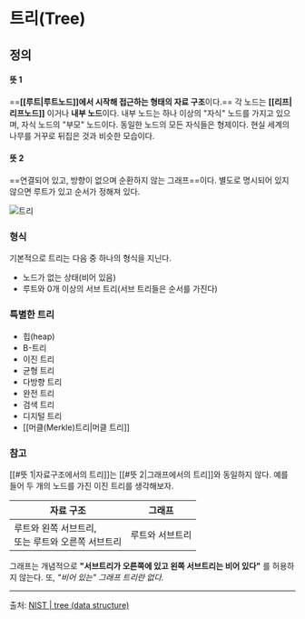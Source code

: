 # 트리(Tree)

## 정의
#### 뜻 1
==**[[루트|루트노드]]에서 시작해 접근하는 형태의 자료 구조**이다.== 
각 노드는 **[[리프|리프노드]]** 이거나 **내부 노드**이다. 내부 노드는 하나 이상의 "자식" 노드를 가지고 있으며, 자식 노드의 "부모" 노드이다. 동일한 노드의 모든 자식들은 형제이다. 현실 세계의 나무를 거꾸로 뒤집은 것과 비슷한 모습이다.

#### 뜻 2
==연결되어 있고, 방향이 없으며 순환하지 않는 그래프==이다. 별도로 명시되어 있지 않으면 루트가 있고 순서가 정해져 있다.

![트리](https://github.com/user-attachments/assets/dcb33e2c-685b-4d85-8019-40d03d6aff6f)
### 형식
기본적으로 트리는 다음 중 하나의 형식을 지닌다.
- 노드가 없는 상태(비어 있음)
- 루트와 0개 이상의 서브 트리(서브 트리들은 순서를 가진다)

### 특별한 트리
- 힙(heap)
- B-트리
- 이진 트리
- 균형 트리
- 다방향 트리
- 완전 트리
- 검색 트리
- 디지털 트리
- [[머클(Merkle)트리|머클 트리]]

### 참고
[[#뜻 1|자료구조에서의 트리]]는 [[#뜻 2|그래프에서의 트리]]와 동일하지 않다. 예를 들어 두 개의 노드를 가진 이진 트리를 생각해보자. 

| 자료 구조                            | 그래프      |
| -------------------------------- | -------- |
| 루트와 왼쪽 서브트리, <br>또는 루트와 오른쪽 서브트리 | 루트와 서브트리 |
그래프는 개념적으로 **"서브트리가 오른쪽에 있고 왼쪽 서브트리는 비어 있다"** 를 허용하지 않는다. 또, *"비어 있는" 그래프 트리란 없다.*

---
출처: [NIST | tree (data structure)](https://xlinux.nist.gov/dads/HTML/tree.html)

